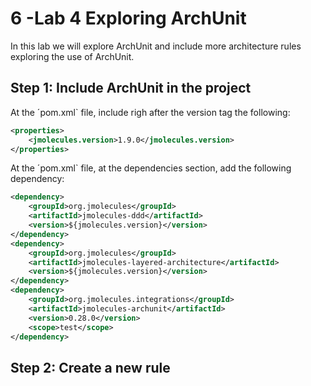 # 6 -Lab 4  Exploring ArchUnit

In this lab we will explore ArchUnit and include more architecture rules exploring the use of ArchUnit.

## Step 1: Include ArchUnit in the project

At the ´pom.xml` file, include righ after the version tag the following:

```xml
<properties>
    <jmolecules.version>1.9.0</jmolecules.version>
</properties>
```


At the ´pom.xml` file, at the dependencies section, add the following dependency:

```xml
<dependency>
    <groupId>org.jmolecules</groupId>
    <artifactId>jmolecules-ddd</artifactId>
    <version>${jmolecules.version}</version>
</dependency>
<dependency>
    <groupId>org.jmolecules</groupId>
    <artifactId>jmolecules-layered-architecture</artifactId>
    <version>${jmolecules.version}</version>
</dependency>
<dependency>
    <groupId>org.jmolecules.integrations</groupId>
    <artifactId>jmolecules-archunit</artifactId>
    <version>0.28.0</version>
    <scope>test</scope>
</dependency>
```

## Step 2: Create a new rule

